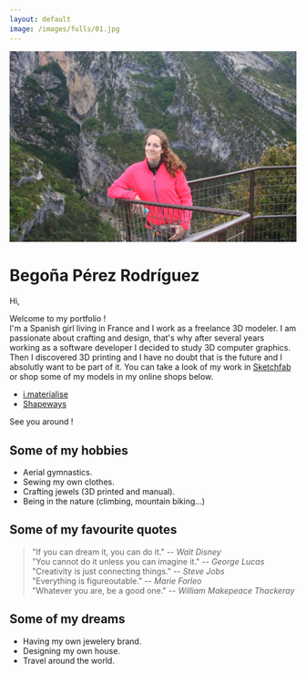 ```yaml
---
layout: default
image: /images/fulls/01.jpg
---
```



<!-- <div class="image fit">
<img src="/images/bego_about.jpg "></div> -->
<div class="align-center">
	<div class="image fit-orig">
		<img src="/images/bego_about.jpg">
	</div>
</div>


Begoña Pérez Rodríguez
======================

<p>Hi,</p>
<p>Welcome to my portfolio !<br>
I'm a Spanish girl living in France and I work as a freelance 3D modeler. I am passionate about crafting and design, that's why after several years working as a software developer I decided to study 3D computer graphics. Then I discovered 3D printing and I have no doubt that is the future and I absolutly want to be part of it. 
You can take a look of my work in 
<a href="https://sketchfab.com/begogna" target="_blank">Sketchfab</a> 
or shop some of my models in my online shops below.</p>

* <a href="https://i.materialise.com/shop/designer/begogna" target="_blank"><span class="label">i.materialise</span></a>
* <a href="https://www.shapeways.com/shops/cherries" target="_blank"><span class="label">Shapeways</span></a>

<p>See you around !</p>



Some of my hobbies
------------------

* Aerial gymnastics.
* Sewing my own clothes.
* Crafting jewels (3D printed and manual).
* Being in the nature (climbing, mountain biking...)



Some of my favourite quotes
---------------------------

> "If you can dream it, you can do it."
> -- <cite>Walt Disney</cite>  
> "You cannot do it unless you can imagine it."
> -- <cite>George Lucas</cite>  
> "Creativity is just connecting things."
> -- <cite>Steve Jobs</cite>  
> "Everything is figureoutable."
> -- <cite>Marie Forleo</cite>  
> "Whatever you are, be a good one."
> -- <cite>William Makepeace Thackeray</cite>

Some of my dreams
-----------------

* Having my own jewelery brand.
* Designing my own house.
* Travel around the world.